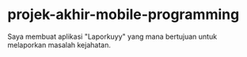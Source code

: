 # projek-akhir-mobile-programming
Saya membuat aplikasi "Laporkuyy" yang mana bertujuan untuk melaporkan masalah kejahatan.
